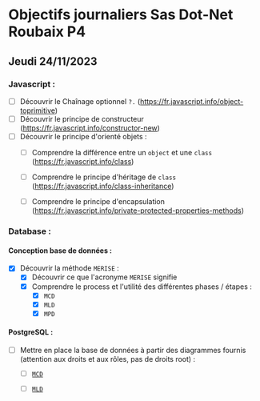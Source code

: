 # Objectifs journaliers Sas Dot-Net Roubaix P4

## Jeudi 24/11/2023

### Javascript :

- [ ] Découvrir le Chaînage optionnel `?.` (https://fr.javascript.info/object-toprimitive)
- [ ] Découvrir le principe de constructeur (https://fr.javascript.info/constructor-new)
- [ ] Découvrir le principe d'orienté objets :
    - [ ] Comprendre la différence entre un `object` et une `class` (https://fr.javascript.info/class)
    - [ ] Comprendre le principe d'héritage de `class` (https://fr.javascript.info/class-inheritance)
    - [ ] Comprendre le principe d'encapsulation (https://fr.javascript.info/private-protected-properties-methods)
    

### Database :

#### Conception base de données :

- [x] Découvrir la méthode `MERISE` :
    - [x] Découvrir ce que l'acronyme `MERISE` signifie
    - [x] Comprendre le process et l'utilité des différentes phases / étapes : 
        - [x] `MCD`
        - [x] `MLD`
        - [x] `MPD`

#### PostgreSQL : 

- [ ] Mettre en place la base de données à partir des diagrammes fournis (attention aux droits et aux rôles, pas de droits root) : 
    - [ ] [`MCD`](/img/mcd.png)
    - [ ] [`MLD`](/img/mld.png)

